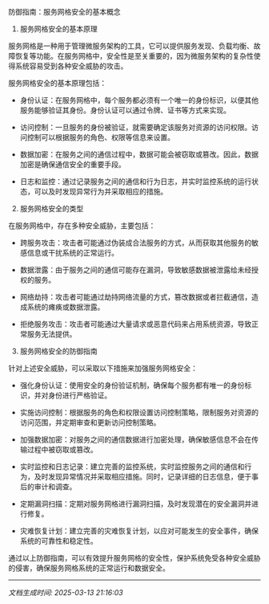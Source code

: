 防御指南：服务网格安全的基本概念

1. 服务网格安全的基本原理

服务网格是一种用于管理微服务架构的工具，它可以提供服务发现、负载均衡、故障恢复等功能。在服务网格中，安全性是至关重要的，因为微服务架构的复杂性使得系统容易受到各种安全威胁的攻击。

服务网格安全的基本原理包括：

- 身份认证：在服务网格中，每个服务都必须有一个唯一的身份标识，以便其他服务能够验证其身份。身份认证可以通过令牌、证书等方式来实现。

- 访问控制：一旦服务的身份被验证，就需要确定该服务对资源的访问权限。访问控制可以根据服务的角色、权限等信息来设置。

- 数据加密：在服务之间的通信过程中，数据可能会被窃取或篡改。因此，数据加密是确保通信安全的重要手段。

- 日志和监控：通过记录服务之间的通信和行为日志，并实时监控系统的运行状态，可以及时发现异常行为并采取相应的措施。

2. 服务网格安全的类型

在服务网格中，存在多种安全威胁，主要包括：

- 跨服务攻击：攻击者可能通过伪装成合法服务的方式，从而获取其他服务的敏感信息或干扰系统的正常运行。

- 数据泄露：由于服务之间的通信可能存在漏洞，导致敏感数据被泄露给未经授权的服务。

- 网络劫持：攻击者可能通过劫持网络流量的方式，篡改数据或者拦截通信，造成系统的瘫痪或数据泄露。

- 拒绝服务攻击：攻击者可能通过大量请求或恶意代码来占用系统资源，导致正常服务无法提供。

3. 服务网格安全的防御指南

针对上述安全威胁，可以采取以下措施来加强服务网格安全：

- 强化身份认证：使用安全的身份验证机制，确保每个服务都有唯一的身份标识，并对身份进行严格验证。

- 实施访问控制：根据服务的角色和权限设置访问控制策略，限制服务对资源的访问范围，并定期审查和更新访问控制策略。

- 加强数据加密：对服务之间的通信数据进行加密处理，确保敏感信息不会在传输过程中被窃取或篡改。

- 实时监控和日志记录：建立完善的监控系统，实时监控服务之间的通信和行为，及时发现异常情况并采取相应措施。同时，记录详细的日志信息，便于事后的审计和调查。

- 定期漏洞扫描：定期对服务网格进行漏洞扫描，及时发现潜在的安全漏洞并进行修复。

- 灾难恢复计划：建立完善的灾难恢复计划，以应对可能发生的安全事件，确保系统的可靠性和稳定性。

通过以上防御指南，可以有效提升服务网格的安全性，保护系统免受各种安全威胁的侵害，确保服务网格系统的正常运行和数据安全。

---

*文档生成时间: 2025-03-13 21:16:03*
